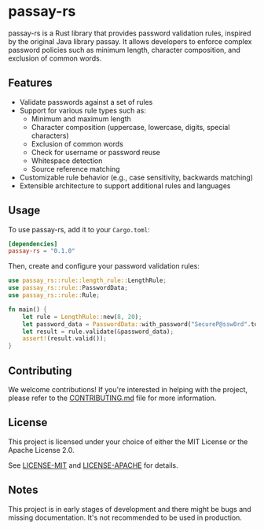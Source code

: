 # passay-rs

passay-rs is a Rust library that provides password validation rules, inspired by the original Java library passay. It
allows developers to enforce complex password policies such as minimum length, character composition, and exclusion of
common words.

## Features

- Validate passwords against a set of rules
- Support for various rule types such as:
    - Minimum and maximum length
    - Character composition (uppercase, lowercase, digits, special characters)
    - Exclusion of common words
    - Check for username or password reuse
    - Whitespace detection
    - Source reference matching
- Customizable rule behavior (e.g., case sensitivity, backwards matching)
- Extensible architecture to support additional rules and languages

## Usage

To use passay-rs, add it to your `Cargo.toml`:

```toml
[dependencies]
passay-rs = "0.1.0"
```

Then, create and configure your password validation rules:

```rust
use passay_rs::rule::length_rule::LengthRule;
use passay_rs::rule::PasswordData;
use passay_rs::rule::Rule;

fn main() {
    let rule = LengthRule::new(8, 20);
    let password_data = PasswordData::with_password("SecureP@ssw0rd".to_string());
    let result = rule.validate(&password_data);
    assert!(result.valid());
}
```

## Contributing

We welcome contributions! If you're interested in helping with the project, please refer to
the [CONTRIBUTING.md](CONTRIBUTING.md) file for more information.

## License

This project is licensed under your choice of either the MIT License or the Apache License 2.0.

See [LICENSE-MIT](LICENSE-MIT) and [LICENSE-APACHE](LICENSE-APACHE) for details.

## Notes

This project is in early stages of development and there might be bugs and missing documentation. It's not recommended
to be used in production.
